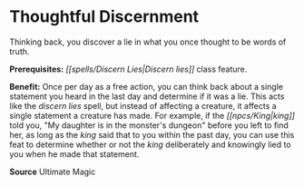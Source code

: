 ﻿---
cssclass: [feats]

---
# Thoughtful Discernment

Thinking back, you discover a lie in what you once thought to be words of truth.

**Prerequisites:** _[[spells/Discern Lies|Discern lies]]_ class feature.

**Benefit:** Once per day as a free action, you can think back about a single statement you heard in the last day and determine if it was a lie. This acts like the _discern lies_ spell, but instead of affecting a creature, it affects a single statement a creature has made. For example, if the _[[npcs/King|king]]_ told you, "My daughter is in the monster's dungeon" before you left to find her, as long as the _king_ said that to you within the past day, you can use this feat to determine whether or not the _king_ deliberately and knowingly lied to you when he made that statement.

**Source** Ultimate Magic